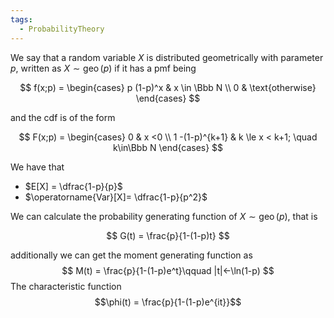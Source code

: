 ```yaml
---
tags:
  - ProbabilityTheory
---
```

We say that a random variable $X$ is distributed geometrically with parameter $p$, written as ${X \sim \operatorname{geo}(p)}$ if it has a pmf being

$$ f(x;p) = \begin{cases} p (1-p)^x & x \in \Bbb N \\ 0 & \text{otherwise} \end{cases} $$

and the cdf is of the form

$$ F(x;p) = \begin{cases} 0 & x <0 \\ 1 -(1-p)^{k+1} & k \le x < k+1; \quad k\in\Bbb N \end{cases} $$

We have that

- $E[X] = \dfrac{1-p}{p}$
- $\operatorname{Var}[X]= \dfrac{1-p}{p^2}$

We can calculate the probability generating function of $X \sim \operatorname{geo}(p)$, that is

$$ G(t) = \frac{p}{1-(1-p)t} $$

additionally we can get the moment generating function as
$$ M(t) = \frac{p}{1-(1-p)e^t}\qquad |t|<-\ln(1-p) $$The characteristic function $$\phi(t) = \frac{p}{1-(1-p)e^{it}}$$
